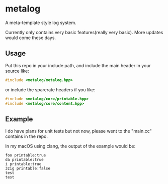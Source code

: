 # metalog

A meta-template style log system.

Currently only contains very basic features(really very basic). More updates would come these days.

## Usage

Put this repo in your include path, and include the main header in your source like:
```C++
#include <metalog/metalog.hpp>
```
or include the sparerate headers if you like:
```C++
#include <metalog/core/printable.hpp>
#include <metalog/core/content.hpp>
```

## Example

I do have plans for unit tests but not now, please went to the "main.cc" contains in the repo.

In my macOS using clang, the output of the example would be:
```
foo printable:true
da printable:true
i printable:true
3zig printable:false
test
test
```